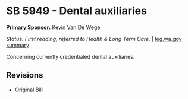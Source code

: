 # SB 5949 - Dental auxiliaries
**Primary Sponsor:** [Kevin Van De Wege](/person/leg/kevin.vandewege.md)

*Status: First reading, referred to Health & Long Term Care.* | [leg.wa.gov summary](https://app.leg.wa.gov/billsummary?BillNumber=5949&Year=2021)

Concerning currently credentialed dental auxiliaries.

## Revisions
* [Original Bill](1/)